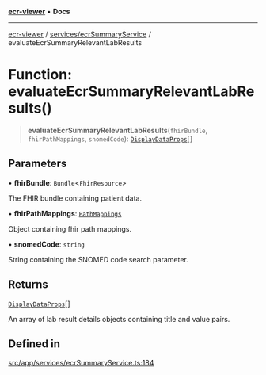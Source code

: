 [**ecr-viewer**](../../../README.md) • **Docs**

***

[ecr-viewer](../../../README.md) / [services/ecrSummaryService](../README.md) / evaluateEcrSummaryRelevantLabResults

# Function: evaluateEcrSummaryRelevantLabResults()

> **evaluateEcrSummaryRelevantLabResults**(`fhirBundle`, `fhirPathMappings`, `snomedCode`): [`DisplayDataProps`](../../../DataDisplay/interfaces/DisplayDataProps.md)[]

## Parameters

• **fhirBundle**: `Bundle`\<`FhirResource`\>

The FHIR bundle containing patient data.

• **fhirPathMappings**: [`PathMappings`](../../../utils/interfaces/PathMappings.md)

Object containing fhir path mappings.

• **snomedCode**: `string`

String containing the SNOMED code search parameter.

## Returns

[`DisplayDataProps`](../../../DataDisplay/interfaces/DisplayDataProps.md)[]

An array of lab result details objects containing title and value pairs.

## Defined in

[src/app/services/ecrSummaryService.ts:184](https://github.com/CDCgov/phdi/blob/fa63a85e5b4651bdfc0d25ecc23a67e11fbcba18/containers/ecr-viewer/src/app/services/ecrSummaryService.ts#L184)
